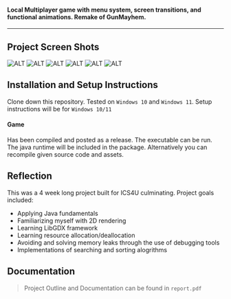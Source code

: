 #### Local Multiplayer game with menu system, screen transitions, and functional animations. Remake of GunMayhem.

___

## Project Screen Shots

![ALT](https://i.ibb.co/nLtDH1g/1.png)
![ALT](https://i.ibb.co/ZY0TNPD/2.png)
![ALT](https://i.ibb.co/qRbm9Zj/3.png)
![ALT](https://i.ibb.co/VCkQVJZ/4.png)
![ALT](https://i.ibb.co/xYhGxBb/5.png)
![ALT](https://i.ibb.co/BP8tCYD/ezgif-com-optimize.gif)

## Installation and Setup Instructions

Clone down this repository. Tested on `Windows 10` and `Windows 11`. Setup instructions will be for `Windows 10/11`

#### Game

Has been compiled and posted as a release. The executable can be run. The java runtime will be included in the package. Alternatively you can recompile given source code and assets.


## Reflection

This was a 4 week long project built for ICS4U culminating. Project goals included:  
 - Applying Java fundamentals
 - Familiarizing myself with 2D rendering
 - Learning LibGDX framework
 - Learning resource allocation/deallocation
 - Avoiding and solving memory leaks through the use of debugging tools
 - Implementations of searching and sorting alogrithms

## Documentation
> Project Outline and Documentation can be found in `report.pdf` 
